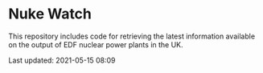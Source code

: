 # Nuke Watch

This repository includes code for retrieving the latest information available on the output of EDF nuclear power plants in the UK.

Last updated: 2021-05-15 08:09